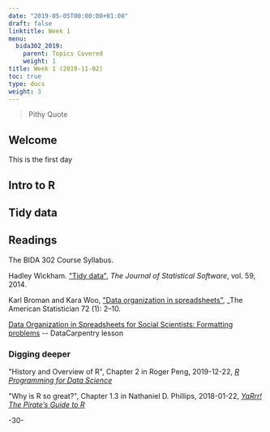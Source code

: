 ```yaml
---
date: "2019-05-05T00:00:00+01:00"
draft: false
linktitle: Week 1
menu:
  bida302_2019:
    parent: Topics Covered
    weight: 1
title: Week 1 (2019-11-02)
toc: true
type: docs
weight: 3
---
```


> Pithy Quote

## Welcome

This is the first day


## Intro to R

## Tidy data


## Readings

The BIDA 302 Course Syllabus.

Hadley Wickham. ["Tidy data"](https://vita.had.co.nz/papers/tidy-data.html), _The Journal of Statistical Software_, vol. 59, 2014.

Karl Broman and Kara Woo, ["Data organization in spreadsheets"](https://doi.org/10.1080/00031305.2017.1375989), _The American Statistician 72 (1): 2–10.

[Data Organization in Spreadsheets for Social Scientists: Formatting problems](https://datacarpentry.org/spreadsheets-socialsci/02-common-mistakes/index.html) -- DataCarpentry lesson



### Digging deeper

"History and Overview of R", Chapter 2 in Roger Peng, 2019-12-22, [_R Programming for Data Science_](https://bookdown.org/rdpeng/rprogdatascience/history-and-overview-of-r.html)

"Why is R so great?", Chapter 1.3 in Nathaniel D. Phillips, 2018-01-22, [_YaRrr! The Pirate’s Guide to R_](https://bookdown.org/ndphillips/YaRrr/why-is-r-so-great.html)



-30-
